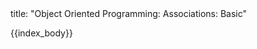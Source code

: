 <frontmatter>
title: "Object Oriented Programming: Associations: Basic"
</frontmatter>

{{index_body}}
